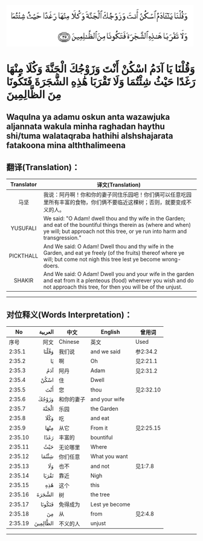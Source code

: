 ![002:035](images/002_035.gif)

#  وَقُلْنَا يَا آدَمُ اسْكُنْ أَنْتَ وَزَوْجُكَ الْجَنَّةَ وَكُلَا مِنْهَا رَغَدًا حَيْثُ شِئْتُمَا وَلَا تَقْرَبَا هَٰذِهِ الشَّجَرَةَ فَتَكُونَا مِنَ الظَّالِمِينَ 

## Waqulna ya adamu oskun anta wazawjuka aljannata wakula minha raghadan haythu shi/tuma walataqraba hathihi alshshajarata fatakoona mina alththalimeena

## 翻译(Translation)：

| Translator | 译文(Translation)                                            |
| :--------: | ------------------------------------------------------------ |
|    马坚    | 我说：阿丹啊！你和你的妻子同住乐园吧！你们俩可以任意吃园里所有丰富的食物，你们俩不要临近这棵树；否则，就要变成不义的人。 |
|  YUSUFALI  | We said: "O Adam! dwell thou and thy wife in the Garden; and eat of the bountiful things therein as (where and when) ye will; but approach not this tree, or ye run into harm and transgression." |
| PICKTHALL  | And We said: O Adam! Dwell thou and thy wife in the Garden, and eat ye freely (of the fruits) thereof where ye will; but come not nigh this tree lest ye become wrong-doers. |
|   SHAKIR   | And We said: O Adam! Dwell you and your wife in the garden and eat from it a plenteous (food) wherever you wish and do not approach this tree, for then you will be of the unjust. |

---

## 对位释义(Words Interpretation)：

| No      |  العربية | 中文       | English        | 曾用词    |
| ------- | -------: | ---------- | -------------- | --------- |
| 序号    |     阿文 | Chinese    | 英文           | Used      |
| 2:35.1  |    وَقُلْنَا | 我们说     | and we said    | 参2:34.2  |
| 2:35.2  |       يَا | 啊         | Oh             | 见2:21.1  |
| 2:35.3  |      آدَمُ | 阿丹       | Adam           | 见2:31.2  |
| 2:35.4  |     اسْكُنْ | 住         | Dwell          |           |
| 2:35.5  |      أَنْتَ | 您         | thou           | 见2:32.10 |
| 2:35.6  |    وَزَوْجُكَ | 和你的妻子 | and your wife  |           |
| 2:35.7  |    الْجَنَّةَ | 乐园       | the Garden     |           |
| 2:35.8  |     وَكُلَا | 吃         | and eat        |           |
| 2:35.9  |     مِنْهَا | 从它       | From it        | 见2:25.15 |
| 2:35.10 |     رَغَدًا | 丰富的     | bountiful      |           |
| 2:35.11 |      حَيْثُ | 无论哪里   | Where          |           |
| 2:35.12 |    شِئْتُمَا | 你们任意   | What you want  |           |
| 2:35.13 |      وَلَا | 也不       | and not        | 见1:7.8   |
| 2:35.14 |    تَقْرَبَا | 靠近       | Nigh           |           |
| 2:35.15 |      هَٰذِهِ | 这个       | this           |           |
| 2:35.16 |   الشَّجَرَةَ | 树         | the tree       |           |
| 2:35.17 |   فَتَكُونَا | 免得成为   | Lest ye become |           |
| 2:35.18 |       مِنَ | 从         | from           | 见2:4.8   |
| 2:35.19 | الظَّالِمِينَ | 不义的人   | unjust         |           |

---
